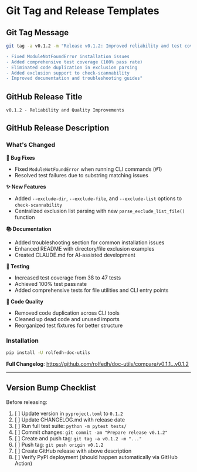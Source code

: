 # Git Tag and Release Templates

## Git Tag Message

```bash
git tag -a v0.1.2 -m "Release v0.1.2: Improved reliability and test coverage

- Fixed ModuleNotFoundError installation issues
- Added comprehensive test coverage (100% pass rate)
- Eliminated code duplication in exclusion parsing
- Added exclusion support to check-scannability
- Improved documentation and troubleshooting guides"
```

## GitHub Release Title
`v0.1.2 - Reliability and Quality Improvements`

## GitHub Release Description

### What's Changed

**🐛 Bug Fixes**
- Fixed `ModuleNotFoundError` when running CLI commands (#1)
- Resolved test failures due to substring matching issues

**✨ New Features**
- Added `--exclude-dir`, `--exclude-file`, and `--exclude-list` options to `check-scannability`
- Centralized exclusion list parsing with new `parse_exclude_list_file()` function

**📚 Documentation**
- Added troubleshooting section for common installation issues
- Enhanced README with directory/file exclusion examples
- Created CLAUDE.md for AI-assisted development

**🧪 Testing**
- Increased test coverage from 38 to 47 tests
- Achieved 100% test pass rate
- Added comprehensive tests for file utilities and CLI entry points

**🔧 Code Quality**
- Removed code duplication across CLI tools
- Cleaned up dead code and unused imports
- Reorganized test fixtures for better structure

### Installation

```bash
pip install -U rolfedh-doc-utils
```

**Full Changelog**: https://github.com/rolfedh/doc-utils/compare/v0.1.1...v0.1.2

---

## Version Bump Checklist

Before releasing:
1. [ ] Update version in `pyproject.toml` to `0.1.2`
2. [ ] Update CHANGELOG.md with release date
3. [ ] Run full test suite: `python -m pytest tests/`
4. [ ] Commit changes: `git commit -am "Prepare release v0.1.2"`
5. [ ] Create and push tag: `git tag -a v0.1.2 -m "..."`
6. [ ] Push tag: `git push origin v0.1.2`
7. [ ] Create GitHub release with above description
8. [ ] Verify PyPI deployment (should happen automatically via GitHub Action)